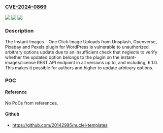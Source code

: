### [CVE-2024-0869](https://cve.mitre.org/cgi-bin/cvename.cgi?name=CVE-2024-0869)
![](https://img.shields.io/static/v1?label=Product&message=Instant%20Images%20%E2%80%93%20One%20Click%20Image%20Uploads%20from%20Unsplash%2C%20Openverse%2C%20Pixabay%20and%20Pexels&color=blue)
![](https://img.shields.io/static/v1?label=Version&message=*%3C%3D%206.1.0%20&color=brighgreen)
![](https://img.shields.io/static/v1?label=Vulnerability&message=CWE-862%20Missing%20Authorization&color=brighgreen)

### Description

The Instant Images – One Click Image Uploads from Unsplash, Openverse, Pixabay and Pexels plugin for WordPress is vulnerable to unauthorized arbitrary options update due to an insufficient check that neglects to verify whether the updated option belongs to the plugin on the instant-images/license REST API endpoint in all versions up to, and including, 6.1.0. This makes it possible for authors and higher to update arbitrary options.

### POC

#### Reference
No PoCs from references.

#### Github
- https://github.com/20142995/nuclei-templates

